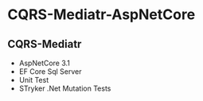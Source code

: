 # CQRS-Mediatr-AspNetCore
## CQRS-Mediatr
- AspNetCore 3.1
- EF Core Sql Server
- Unit Test
- STryker .Net Mutation Tests
